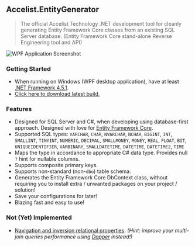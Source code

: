 ## Accelist.EntityGenerator

> The official Accelist Technology .NET development tool for cleanly generating Entity Framework Core classes from an existing SQL Server database. (Entity Framework Core stand-alone Reverse Engineering tool and API)

![WPF Application Screenshot](https://raw.githubusercontent.com/ryanelian/Accelist.EntityGenerator/master/screenshot.PNG)

### Getting Started

- When running on Windows (WPF desktop application), have at least [.NET Framework 4.5.1](https://www.microsoft.com/en-us/download/details.aspx?id=53344).
- [Click here to download latest build.](https://github.com/ryanelian/Accelist.EntityGenerator/raw/master/Dist/Accelist.EntityGenerator.Wpf.exe)

### Features
- Designed for SQL Server and C#, when developing using database-first approach. Designed with love for [Entity Framework Core](https://docs.microsoft.com/en-us/ef/).
- Supported SQL types: `VARCHAR`, `CHAR`, `NVARCHAR`, `NCHAR`, `BIGINT`, `INT`, `SMALLINT`, `TINYINT`, `NUMERIC`, `DECIMAL`, `SMALLMONEY`, `MONEY`, `REAL`, `FLOAT`, `BIT`, `UNIQUEIDENTIFIER`, `VARBINARY`, `SMALLDATETIME`, `DATETIME`, `DATETIME2`, `TIME`
- Maps the type in accordance to appropriate C# data type. Provides null `?` hint for nullable columns.
- Supports composite primary keys.
- Supports non-standard (non-`dbo`) table schema.
- Generates the Entity Framework Core DbContext class, without requiring you to install extra / unwanted packages on your project / solution!
- Save your configurations for later!
- Blazing fast and easy to use!

### Not (Yet) Implemented
- [Navigation and inversion relational properties](https://docs.microsoft.com/en-us/ef/core/modeling/relationships). *(Hint: improve your multi-join queries performance using [Dapper](https://github.com/StackExchange/Dapper) instead!)*
